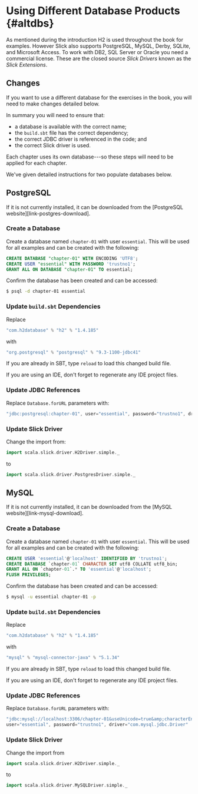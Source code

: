 # Using Different Database Products {#altdbs}

As mentioned during the introduction H2 is used throughout the book for examples. However Slick also supports PostgreSQL, MySQL, Derby, SQLite, and Microsoft Access. To work with DB2, SQL Server or Oracle you need a commercial license. These are the closed source _Slick Drivers_ known as the _Slick Extensions_.

## Changes

If you want to use a different database for the exercises in the book,
you will need to make changes detailed below.

In summary you will need to ensure that:

 * a database is available with the correct name;
 * the `build.sbt` file has the correct dependency;
 * the correct JDBC driver is referenced in the code; and
 * the correct Slick driver is used.

Each chapter uses its own database---so these steps will need to be applied for each chapter.

We've given detailed instructions for two populate databases below.

## PostgreSQL

If it is not currently installed, it can be downloaded from the [PostgreSQL website][link-postgres-download].

### Create a Database

Create a database named `chapter-01` with user `essential`. This will be used for all examples and can be created with the following:

~~~ sql
CREATE DATABASE "chapter-01" WITH ENCODING 'UTF8';
CREATE USER "essential" WITH PASSWORD 'trustno1';
GRANT ALL ON DATABASE "chapter-01" TO essential;
~~~

Confirm the database has been created and can be accessed:

~~~ bash
$ psql -d chapter-01 essential
~~~

### Update `build.sbt` Dependencies

Replace

~~~ scala
"com.h2database" % "h2" % "1.4.185"
~~~

with

~~~ scala
"org.postgresql" % "postgresql" % "9.3-1100-jdbc41"
~~~

If you are already in SBT, type `reload` to load this changed build file.

If you are using an IDE, don't forget to regenerate any IDE project files.

### Update JDBC References

Replace `Database.forURL` parameters with:

~~~ scala
"jdbc:postgresql:chapter-01", user="essential", password="trustno1", driver="org.postgresql.Driver"
~~~

### Update Slick Driver

Change the import from:

~~~ scala
import scala.slick.driver.H2Driver.simple._
~~~

to

~~~ scala
import scala.slick.driver.PostgresDriver.simple._
~~~

## MySQL

If it is not currently installed, it can be downloaded from the [MySQL website][link-mysql-download].

### Create a Database

Create a database named `chapter-01` with user `essential`. This will be used for all examples and can be created with the following:

~~~ sql
CREATE USER 'essential'@'localhost' IDENTIFIED BY 'trustno1';
CREATE DATABASE `chapter-01` CHARACTER SET utf8 COLLATE utf8_bin;
GRANT ALL ON `chapter-01`.* TO 'essential'@'localhost';
FLUSH PRIVILEGES;
~~~

Confirm the database has been created and can be accessed:

~~~ bash
$ mysql -u essential chapter-01 -p
~~~

### Update `build.sbt` Dependencies

Replace

~~~ scala
"com.h2database" % "h2" % "1.4.185"
~~~

with

~~~ scala
"mysql" % "mysql-connector-java" % "5.1.34"
~~~

If you are already in SBT, type `reload` to load this changed build file.

If you are using an IDE, don't forget to regenerate any IDE project files.

### Update JDBC References

Replace `Database.forURL` parameters with:

~~~ scala
"jdbc:mysql://localhost:3306/chapter-01&useUnicode=true&amp;characterEncoding=UTF-8&amp;autoReconnect=true",
user="essential", password="trustno1", driver="com.mysql.jdbc.Driver"
~~~

### Update Slick Driver

Change the import from

~~~ scala
import scala.slick.driver.H2Driver.simple._
~~~

to

~~~ scala
import scala.slick.driver.MySQLDriver.simple._
~~~

